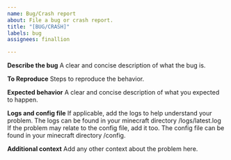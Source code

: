 ```yaml
---
name: Bug/Crash report
about: File a bug or crash report.
title: "[BUG/CRASH]"
labels: bug
assignees: finallion

---
```


**Describe the bug**
A clear and concise description of what the bug is.

**To Reproduce**
Steps to reproduce the behavior.

**Expected behavior**
A clear and concise description of what you expected to happen.

**Logs and config file**
If applicable, add the logs to help understand your problem.
The logs can be found in your minecraft directory /logs/latest.log
If the problem may relate to the config file, add it too.
The config file can be found in your minecraft directory /config.

**Additional context**
Add any other context about the problem here.
